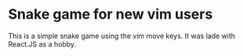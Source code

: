 # Snake game for new vim users

This is a simple snake game using the vim move keys.
It was lade with React.JS as a hobby.
